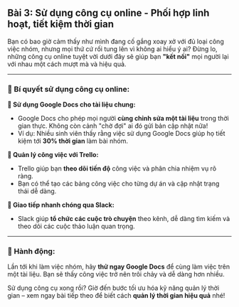 ## Bài 3: Sử dụng công cụ online - Phối hợp linh hoạt, tiết kiệm thời gian

Bạn có bao giờ cảm thấy như mình đang cố gắng xoay xở với đủ loại công việc nhóm, nhưng mọi thứ cứ rối tung lên vì không ai hiểu ý ai? Đừng lo, những công cụ online tuyệt vời dưới đây sẽ giúp bạn **"kết nối"** mọi người lại với nhau một cách mượt mà và hiệu quả.

---

### 📌 Bí quyết sử dụng công cụ online:

**🔹 Sử dụng Google Docs cho tài liệu chung:**
- Google Docs cho phép mọi người **cùng chỉnh sửa một tài liệu** trong thời gian thực. Không còn cảnh "chờ đợi" ai đó gửi bản cập nhật nữa!
- Ví dụ: Nhiều sinh viên thấy rằng việc sử dụng Google Docs giúp họ tiết kiệm tới **30% thời gian** làm bài nhóm.

**🔹 Quản lý công việc với Trello:**
- Trello giúp bạn **theo dõi tiến độ** công việc và phân chia nhiệm vụ rõ ràng.
- Bạn có thể tạo các bảng công việc cho từng dự án và cập nhật trạng thái dễ dàng.

**🔹 Giao tiếp nhanh chóng qua Slack:**
- Slack giúp **tổ chức các cuộc trò chuyện** theo kênh, dễ dàng tìm kiếm và theo dõi các cuộc thảo luận quan trọng.

---

### 🚀 Hành động:

Lần tới khi làm việc nhóm, hãy **thử ngay Google Docs** để cùng làm việc trên một tài liệu. Bạn sẽ thấy công việc trở nên trôi chảy và dễ dàng hơn nhiều.

Sử dụng công cụ xong rồi? Giờ đến bước tối ưu hóa kỹ năng quản lý thời gian – xem ngay bài tiếp theo để biết cách **quản lý thời gian hiệu quả** nhé!